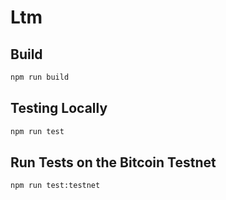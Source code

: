 # Ltm

## Build

```sh
npm run build
```

## Testing Locally

```sh
npm run test
```

## Run Tests on the Bitcoin Testnet

```sh
npm run test:testnet
```
